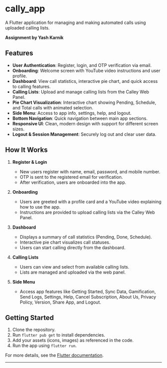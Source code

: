 # cally_app

A Flutter application for managing and making automated calls using uploaded calling lists.

**Assignment by Yash Karnik**

## Features

- **User Authentication**: Register, login, and OTP verification via email.
- **Onboarding**: Welcome screen with YouTube video instructions and user profile.
- **Dashboard**: View call statistics, interactive pie chart, and quick access to calling features.
- **Calling Lists**: Upload and manage calling lists from the Calley Web Panel.
- **Pie Chart Visualization**: Interactive chart showing Pending, Schedule, and Total calls with animated selection.
- **Side Menu**: Access to app info, settings, help, and logout.
- **Bottom Navigation**: Quick navigation between main app sections.
- **Responsive UI**: Clean, modern design with support for different screen sizes.
- **Logout & Session Management**: Securely log out and clear user data.

## How It Works

1. **Register & Login**  
   - New users register with name, email, password, and mobile number.
   - OTP is sent to the registered email for verification.
   - After verification, users are onboarded into the app.

2. **Onboarding**  
   - Users are greeted with a profile card and a YouTube video explaining how to use the app.
   - Instructions are provided to upload calling lists via the Calley Web Panel.

3. **Dashboard**  
   - Displays a summary of call statistics (Pending, Done, Schedule).
   - Interactive pie chart visualizes call statuses.
   - Users can start calling directly from the dashboard.

4. **Calling Lists**  
   - Users can view and select from available calling lists.
   - Lists are managed and uploaded via the web panel.

5. **Side Menu**  
   - Access app features like Getting Started, Sync Data, Gamification, Send Logs, Settings, Help, Cancel Subscription, About Us, Privacy Policy, Version, Share App, and Logout.

## Getting Started

1. Clone the repository.
2. Run `flutter pub get` to install dependencies.
3. Add your assets (icons, images) as referenced in the code.
4. Run the app using `flutter run`.

For more details, see the [Flutter documentation](https://docs.flutter.dev/).

---
